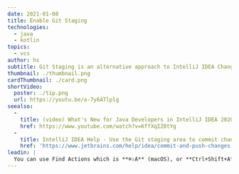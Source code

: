 ```yaml
---
date: 2021-01-08
title: Enable Git Staging
technologies:
  - java
  - kotlin
topics:
  - vcs
author: hs
subtitle: Git Staging is an alternative approach to IntelliJ IDEA Changelists
thumbnail: ./thumbnail.png
cardThumbnail: ./card.png
shortVideo:
  poster: ./tip.png
  url: https://youtu.be/a-7y6ATlplg
seealso:
  - 
    title: (video) What's New for Java Developers in IntelliJ IDEA 2020.3
    href: https://www.youtube.com/watch?v=KffXqIZ0tYg
  - 
    title: IntelliJ IDEA Help - Use the Git staging area to commit changes
    href: 'https://www.jetbrains.com/help/idea/commit-and-push-changes.html#use-git-staging-area-to-commit-changes'
leadin: |
  You can use Find Actions which is **⌘⇧A** (macOS), or **Ctrl+Shift+A** (Windows/Linux) and then search for 'Git Staging' to enable [Git Staging](https://www.jetbrains.com/help/idea/commit-and-push-changes.html#use-git-staging-area-to-commit-changes) instead of [IntelliJ IDEA Changelists](https://www.jetbrains.com/help/idea/managing-changelists.html).
---
```


